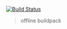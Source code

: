 [![Build Status](https://travis-ci.org/goodrain/buildpacks-repo.svg?branch=nodejs)](https://travis-ci.org/goodrain/buildpacks-repo)

> offline buildpack
